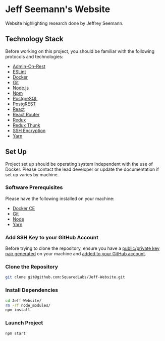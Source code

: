 # Jeff Seemann's Website
Website highlighting research done by Jeffrey Seemann.

## Technology Stack
Before working on this project, you should be familiar with the following protocols and technologies:
- [Admin-On-Rest](https://marmelab.com/admin-on-rest/)
- [ESLint](https://eslint.org/)
- [Docker](https://docs.docker.com/engine/docker-overview/)
- [Git](https://git-scm.com/)
- [Node.js](https://nodejs.org/en/)
- [Npm](https://www.npmjs.com/)
- [PostgreSQL](https://www.postgresql.org/docs/10/static/index.html)
- [PostgREST](https://postgrest.com/en/v4.4/intro.html)
- [React](https://reactjs.org/)
- [React Router](https://reacttraining.com/react-router/)
- [Redux](https://redux.js.org/)
- [Redux Thunk](https://github.com/gaearon/redux-thunk/)
- [SSH Encryption](https://www.digitalocean.com/community/tutorials/understanding-the-ssh-encryption-and-connection-process/)
- [Yarn](https://yarnpkg.com/en/)

## Set Up
Project set up should be operating system independent with the use of Docker. Please contact the lead developer or update the documentation if set up varies by machine.

### Software Prerequisites
Please have the following installed on your machine:
- [Docker CE](https://store.docker.com/search?type=edition&offering=community)
- [Git](https://git-scm.com/downloads)
- [Node](https://nodejs.org/en/download/)
- [Yarn](https://yarnpkg.com/lang/en/docs/install/)

### Add SSH Key to your GitHub Account
Before trying to clone the repository, ensure you have a [public/private key pair generated](https://help.github.com/articles/generating-a-new-ssh-key-and-adding-it-to-the-ssh-agent/#platform-mac) on your machine and [added to your GitHub account](https://help.github.com/articles/adding-a-new-ssh-key-to-your-github-account/).

### Clone the Repository
```sh
git clone git@github.com:SquaredLabs/Jeff-Website.git
```

### Install Dependencies
```sh
cd Jeff-Website/
rm -rf node_modules/
npm install
```
### Launch Project
```sh
npm start
```
